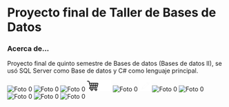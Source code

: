 # Proyecto final de Taller de Bases de Datos

<h3>Acerca de...</h2>
<p>Proyecto final de quinto semestre de Bases de datos (Bases de datos II), se usó SQL Server como Base de datos y C# como lenguaje principal.</p>
<img src="Imagenes/0.png" alt="Foto 0" title="Foto 0">
<img src="Imagenes/00.png" alt="Foto 0" title="Foto 0">
<img src="Imagenes/000.png" alt="Foto 0" title="Foto 0">
<img src="Imagenes/1.png" alt="Foto 0" title="Foto 0">
<img src="Imagenes/2.png" alt="Foto 0" title="Foto 0">
<img src="Imagenes/3.png" alt="Foto 0" title="Foto 0">
<img src="Imagenes/4.png" alt="Foto 0" title="Foto 0">
<img src="Imagenes/5.png" alt="Foto 0" title="Foto 0">
<img src="Imagenes/6.png" alt="Foto 0" title="Foto 0">
<img src="Imagenes/7.png" alt="Foto 0" title="Foto 0">
<img src="Imagenes/8.png" alt="Foto 0" title="Foto 0">
<img src="Imagenes/9.png" alt="Foto 0" title="Foto 0">
